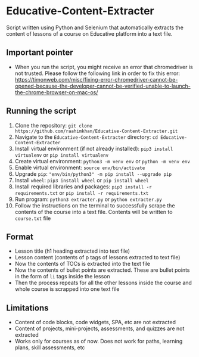 # Educative-Content-Extracter
Script written using Python and Selenium that automatically extracts the content of lessons of a course on Educative platform into a text file.

## Important pointer
* When you run the script, you might receive an error that chromedriver is not trusted. Please follow the following link in order to fix this error: https://timonweb.com/misc/fixing-error-chromedriver-cannot-be-opened-because-the-developer-cannot-be-verified-unable-to-launch-the-chrome-browser-on-mac-os/

## Running the script
1) Clone the repository: `git clone https://github.com/raahimkhan/Educative-Content-Extracter.git`
2) Navigate to the `Educative-Content-Extracter` directory: `cd Educative-Content-Extracter`
3) Install virtual environment (if not already installed): `pip3 install virtualenv` or `pip install virtualenv`
4) Create virtual environment: `python3 -m venv env` or `python -m venv env`
5) Enable virtual environment: `source env/bin/activate`
6) Upgrade `pip`: `"env/bin/python3" -m pip install --upgrade pip`
7) Install `wheel`: `pip3 install wheel` or `pip install wheel`
8) Install required libraries and packages: `pip3 install -r requirements.txt` or `pip install -r requirements.txt`
9) Run program: `python3 extracter.py` or `python extracter.py`
10) Follow the instructions on the terminal to successfully scrape the contents of the course into a text file. Contents will be written to `course.txt` file

## Format
* Lesson title (h1 heading extracted into text file)
* Lesson content (contents of p tags of lessons extracted to text file)
* Now the contents of TOCs is extracted into the text file
* Now the contents of bullet points are extracted. These are bullet points in the form of `li` tags inside the lesson
* Then the process repeats for all the other lessons inside the course and whole course is scrapped into one text file

## Limitations
* Content of code blocks, code widgets, SPA, etc are not extracted
* Content of projects, mini-projects, assessments, and quizzes are not extracted
* Works only for courses as of now. Does not work for paths, learning plans, skill assessments, etc
